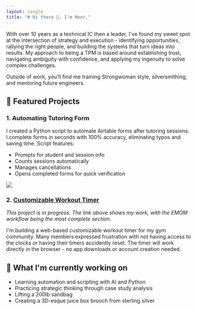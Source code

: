```yaml
---
layout: single
title: "# Hi there 👋, I'm Noor."
---
```


With over 10 years as a technical IC then a leader, I've found my sweet spot at the intersection of strategy and execution - identifying opportunities, rallying the right people, and building the systems that turn ideas into results. My approach to being a TPM is based around establishing trust, navigating ambiguity with confidence, and applying my ingenuity to solve complex challenges.

Outside of work, you'll find me training Strongwoman style, silversmithing, and mentoring future engineers. 

## 🌟 Featured Projects
### 1. Automating Tutoring Form 
I created a Python script to automate Airtable forms after tutoring sessions. I complete forms in seconds with 100% accuracy, eliminating typos and saving time. Script features:
- Prompts for student and session info
- Counts sessions automatically
- Manages cancellations
- Opens completed forms for quick verification

<div>
    <a href="https://www.loom.com/share/3adf161e8ded4146837c5d9973b1a988">
      <img style="max-width:300px;" src="https://cdn.loom.com/sessions/thumbnails/3adf161e8ded4146837c5d9973b1a988-c6bb5cd28e5e1fe0-full-play.gif">
    </a>
  </div>

### 2. [Customizable Workout Timer](https://leafy-lamington-80f499.netlify.app/) 
_This project is in progress. The link above shows my work, with the EMOM workflow being the most complete section._

I'm building a web-based customizable workout timer for my gym community. Many members expressed frustration with not having access to the clocks or having their timers accidently reset. The timer will work directly in the browser - no app downloads or account creation needed.

## 🧪 What I'm currently working on
- Learning automation and scripting with AI and Python
- Practicing strategic thinking through case study analysis
- Lifting a 200lb sandbag
- Creating a 3D-esque juice box brooch from sterling silver
